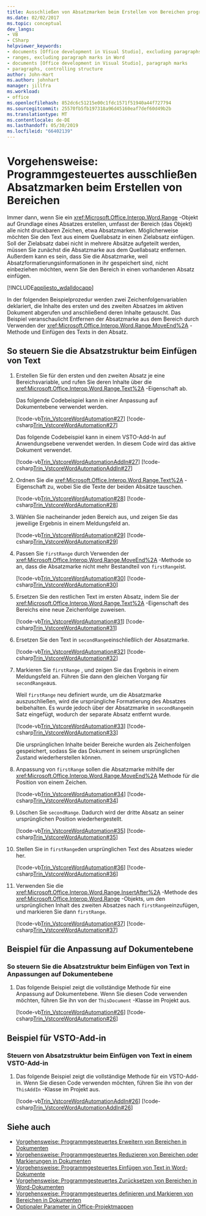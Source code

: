 ```yaml
---
title: Ausschließen von Absatzmarken beim Erstellen von Bereichen programmgesteuert
ms.date: 02/02/2017
ms.topic: conceptual
dev_langs:
- VB
- CSharp
helpviewer_keywords:
- documents [Office development in Visual Studio], excluding paragraphs
- ranges, excluding paragraph marks in Word
- documents [Office development in Visual Studio], paragraph marks
- paragraphs, controlling structure
author: John-Hart
ms.author: johnhart
manager: jillfra
ms.workload:
- office
ms.openlocfilehash: 852dc6c51215e00c1fdc1571f51940a44f727794
ms.sourcegitcommit: 25570fb5fb197318a96d45160eaf7def60d49b2b
ms.translationtype: MT
ms.contentlocale: de-DE
ms.lasthandoff: 05/30/2019
ms.locfileid: "66402139"
---
```

# <a name="how-to-programmatically-exclude-paragraph-marks-when-creating-ranges"></a>Vorgehensweise: Programmgesteuertes ausschließen Absatzmarken beim Erstellen von Bereichen
  Immer dann, wenn Sie ein <xref:Microsoft.Office.Interop.Word.Range> -Objekt auf Grundlage eines Absatzes erstellen, umfasst der Bereich (das Objekt) alle nicht druckbaren Zeichen, etwa Absatzmarken. Möglicherweise möchten Sie den Text aus einem Quellabsatz in einen Zielabsatz einfügen. Soll der Zielabsatz dabei nicht in mehrere Absätze aufgeteilt werden, müssen Sie zunächst die Absatzmarke aus dem Quellabsatz entfernen. Außerdem kann es sein, dass Sie die Absatzmarke, weil Absatzformatierungsinformationen in ihr gespeichert sind, nicht einbeziehen möchten, wenn Sie den Bereich in einen vorhandenen Absatz einfügen.

 [!INCLUDE[appliesto_wdalldocapp](../vsto/includes/appliesto-wdalldocapp-md.md)]

 In der folgenden Beispielprozedur werden zwei Zeichenfolgenvariablen deklariert, die Inhalte des ersten und des zweiten Absatzes im aktiven Dokument abgerufen und anschließend deren Inhalte getauscht. Das Beispiel veranschaulicht Entfernen der Absatzmarke aus dem Bereich durch Verwenden der <xref:Microsoft.Office.Interop.Word.Range.MoveEnd%2A> -Methode und Einfügen des Texts in den Absatz.

## <a name="to-control-paragraph-structure-when-inserting-text"></a>So steuern Sie die Absatzstruktur beim Einfügen von Text

1. Erstellen Sie für den ersten und den zweiten Absatz je eine Bereichsvariable, und rufen Sie deren Inhalte über die <xref:Microsoft.Office.Interop.Word.Range.Text%2A> -Eigenschaft ab.

     Das folgende Codebeispiel kann in einer Anpassung auf Dokumentebene verwendet werden.

     [!code-vb[Trin_VstcoreWordAutomation#27](../vsto/codesnippet/VisualBasic/Trin_VstcoreWordAutomationVB/ThisDocument.vb#27)]
     [!code-csharp[Trin_VstcoreWordAutomation#27](../vsto/codesnippet/CSharp/Trin_VstcoreWordAutomationCS/ThisDocument.cs#27)]

     Das folgende Codebeispiel kann in einem VSTO-Add-In auf Anwendungsebene verwendet werden. In diesem Code wird das aktive Dokument verwendet.

     [!code-vb[Trin_VstcoreWordAutomationAddIn#27](../vsto/codesnippet/VisualBasic/Trin_VstcoreWordAutomationAddIn/ThisAddIn.vb#27)]
     [!code-csharp[Trin_VstcoreWordAutomationAddIn#27](../vsto/codesnippet/CSharp/Trin_VstcoreWordAutomationAddIn/ThisAddIn.cs#27)]

2. Ordnen Sie die <xref:Microsoft.Office.Interop.Word.Range.Text%2A> -Eigenschaft zu, wobei Sie die Texte der beiden Absätze tauschen.

     [!code-vb[Trin_VstcoreWordAutomation#28](../vsto/codesnippet/VisualBasic/Trin_VstcoreWordAutomationVB/ThisDocument.vb#28)]
     [!code-csharp[Trin_VstcoreWordAutomation#28](../vsto/codesnippet/CSharp/Trin_VstcoreWordAutomationCS/ThisDocument.cs#28)]

3. Wählen Sie nacheinander jeden Bereich aus, und zeigen Sie das jeweilige Ergebnis in einem Meldungsfeld an.

     [!code-vb[Trin_VstcoreWordAutomation#29](../vsto/codesnippet/VisualBasic/Trin_VstcoreWordAutomationVB/ThisDocument.vb#29)]
     [!code-csharp[Trin_VstcoreWordAutomation#29](../vsto/codesnippet/CSharp/Trin_VstcoreWordAutomationCS/ThisDocument.cs#29)]

4. Passen Sie `firstRange` durch Verwenden der <xref:Microsoft.Office.Interop.Word.Range.MoveEnd%2A> -Methode so an, dass die Absatzmarke nicht mehr Bestandteil von `firstRange`ist.

     [!code-vb[Trin_VstcoreWordAutomation#30](../vsto/codesnippet/VisualBasic/Trin_VstcoreWordAutomationVB/ThisDocument.vb#30)]
     [!code-csharp[Trin_VstcoreWordAutomation#30](../vsto/codesnippet/CSharp/Trin_VstcoreWordAutomationCS/ThisDocument.cs#30)]

5. Ersetzen Sie den restlichen Text im ersten Absatz, indem Sie der <xref:Microsoft.Office.Interop.Word.Range.Text%2A> -Eigenschaft des Bereichs eine neue Zeichenfolge zuweisen.

     [!code-vb[Trin_VstcoreWordAutomation#31](../vsto/codesnippet/VisualBasic/Trin_VstcoreWordAutomationVB/ThisDocument.vb#31)]
     [!code-csharp[Trin_VstcoreWordAutomation#31](../vsto/codesnippet/CSharp/Trin_VstcoreWordAutomationCS/ThisDocument.cs#31)]

6. Ersetzen Sie den Text in `secondRange`einschließlich der Absatzmarke.

     [!code-vb[Trin_VstcoreWordAutomation#32](../vsto/codesnippet/VisualBasic/Trin_VstcoreWordAutomationVB/ThisDocument.vb#32)]
     [!code-csharp[Trin_VstcoreWordAutomation#32](../vsto/codesnippet/CSharp/Trin_VstcoreWordAutomationCS/ThisDocument.cs#32)]

7. Markieren Sie `firstRange` , und zeigen Sie das Ergebnis in einem Meldungsfeld an. Führen Sie dann den gleichen Vorgang für `secondRange`aus.

     Weil `firstRange` neu definiert wurde, um die Absatzmarke auszuschließen, wird die ursprüngliche Formatierung des Absatzes beibehalten. Es wurde jedoch über der Absatzmarke in `secondRange`ein Satz eingefügt, wodurch der separate Absatz entfernt wurde.

     [!code-vb[Trin_VstcoreWordAutomation#33](../vsto/codesnippet/VisualBasic/Trin_VstcoreWordAutomationVB/ThisDocument.vb#33)]
     [!code-csharp[Trin_VstcoreWordAutomation#33](../vsto/codesnippet/CSharp/Trin_VstcoreWordAutomationCS/ThisDocument.cs#33)]

     Die ursprünglichen Inhalte beider Bereiche wurden als Zeichenfolgen gespeichert, sodass Sie das Dokument in seinem ursprünglichen Zustand wiederherstellen können.

8. Anpassung von `firstRange` sollen die Absatzmarke mithilfe der <xref:Microsoft.Office.Interop.Word.Range.MoveEnd%2A> Methode für die Position von einem Zeichen.

     [!code-vb[Trin_VstcoreWordAutomation#34](../vsto/codesnippet/VisualBasic/Trin_VstcoreWordAutomationVB/ThisDocument.vb#34)]
     [!code-csharp[Trin_VstcoreWordAutomation#34](../vsto/codesnippet/CSharp/Trin_VstcoreWordAutomationCS/ThisDocument.cs#34)]

9. Löschen Sie `secondRange`. Dadurch wird der dritte Absatz an seiner ursprünglichen Position wiederhergestellt.

     [!code-vb[Trin_VstcoreWordAutomation#35](../vsto/codesnippet/VisualBasic/Trin_VstcoreWordAutomationVB/ThisDocument.vb#35)]
     [!code-csharp[Trin_VstcoreWordAutomation#35](../vsto/codesnippet/CSharp/Trin_VstcoreWordAutomationCS/ThisDocument.cs#35)]

10. Stellen Sie in `firstRange`den ursprünglichen Text des Absatzes wieder her.

     [!code-vb[Trin_VstcoreWordAutomation#36](../vsto/codesnippet/VisualBasic/Trin_VstcoreWordAutomationVB/ThisDocument.vb#36)]
     [!code-csharp[Trin_VstcoreWordAutomation#36](../vsto/codesnippet/CSharp/Trin_VstcoreWordAutomationCS/ThisDocument.cs#36)]

11. Verwenden Sie die <xref:Microsoft.Office.Interop.Word.Range.InsertAfter%2A> -Methode des <xref:Microsoft.Office.Interop.Word.Range> -Objekts, um den ursprünglichen Inhalt des zweiten Absatzes nach `firstRange`einzufügen, und markieren Sie dann `firstRange`.

     [!code-vb[Trin_VstcoreWordAutomation#37](../vsto/codesnippet/VisualBasic/Trin_VstcoreWordAutomationVB/ThisDocument.vb#37)]
     [!code-csharp[Trin_VstcoreWordAutomation#37](../vsto/codesnippet/CSharp/Trin_VstcoreWordAutomationCS/ThisDocument.cs#37)]

## <a name="document-level-customization-example"></a>Beispiel für die Anpassung auf Dokumentebene

### <a name="to-control-paragraph-structure-when-inserting-text-in-document-level-customizations"></a>So steuern Sie die Absatzstruktur beim Einfügen von Text in Anpassungen auf Dokumentebene

1. Das folgende Beispiel zeigt die vollständige Methode für eine Anpassung auf Dokumentebene. Wenn Sie diesen Code verwenden möchten, führen Sie ihn von der `ThisDocument` -Klasse im Projekt aus.

     [!code-vb[Trin_VstcoreWordAutomation#26](../vsto/codesnippet/VisualBasic/Trin_VstcoreWordAutomationVB/ThisDocument.vb#26)]
     [!code-csharp[Trin_VstcoreWordAutomation#26](../vsto/codesnippet/CSharp/Trin_VstcoreWordAutomationCS/ThisDocument.cs#26)]

## <a name="vsto-add-in-example"></a>Beispiel für VSTO-Add-in

### <a name="to-control-paragraph-structure-when-inserting-text-in-a-vsto-add-in"></a>Steuern von Absatzstruktur beim Einfügen von Text in einem VSTO-Add-in

1. Das folgende Beispiel zeigt die vollständige Methode für ein VSTO-Add-in. Wenn Sie diesen Code verwenden möchten, führen Sie ihn von der `ThisAddIn` -Klasse im Projekt aus.

     [!code-vb[Trin_VstcoreWordAutomationAddIn#26](../vsto/codesnippet/VisualBasic/Trin_VstcoreWordAutomationAddIn/ThisAddIn.vb#26)]
     [!code-csharp[Trin_VstcoreWordAutomationAddIn#26](../vsto/codesnippet/CSharp/Trin_VstcoreWordAutomationAddIn/ThisAddIn.cs#26)]

## <a name="see-also"></a>Siehe auch
- [Vorgehensweise: Programmgesteuertes Erweitern von Bereichen in Dokumenten](../vsto/how-to-programmatically-extend-ranges-in-documents.md)
- [Vorgehensweise: Programmgesteuertes Reduzieren von Bereichen oder Markierungen in Dokumenten](../vsto/how-to-programmatically-collapse-ranges-or-selections-in-documents.md)
- [Vorgehensweise: Programmgesteuertes Einfügen von Text in Word-Dokumente](../vsto/how-to-programmatically-insert-text-into-word-documents.md)
- [Vorgehensweise: Programmgesteuertes Zurücksetzen von Bereichen in Word-Dokumenten](../vsto/how-to-programmatically-reset-ranges-in-word-documents.md)
- [Vorgehensweise: Programmgesteuertes definieren und Markieren von Bereichen in Dokumenten](../vsto/how-to-programmatically-define-and-select-ranges-in-documents.md)
- [Optionaler Parameter in Office-Projektmappen](../vsto/optional-parameters-in-office-solutions.md)
